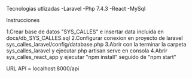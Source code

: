 Tecnologias utlizadas
-Laravel
-Php 7.4.3
-React
-MySql

Instrucciones

1.Crear base de datos "SYS_CALLES" e insertar data incluida en docs/db_SYS_CALLES.sql
2.Configurar conexion en proyecto de laravel sys_calles_laravel/config/database.php
3.Abrir con la terminar la carpeta sys_calles_laravel y ejecutar php artisan serve en consola
4.Abrir sys_calles_react_app y ejecutar "npm install" seguido de "npm start"


URL API = localhost:8000/api
 
